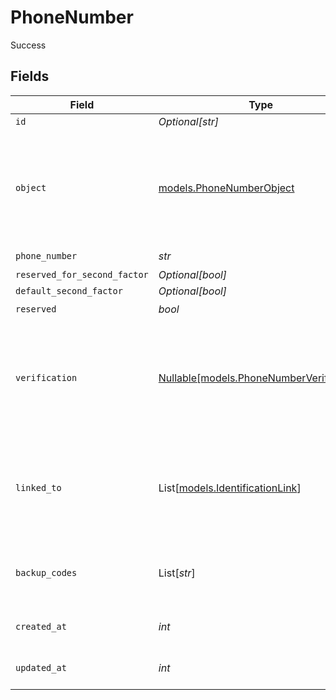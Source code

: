 # PhoneNumber

Success


## Fields

| Field                                                                                      | Type                                                                                       | Required                                                                                   | Description                                                                                | Example                                                                                    |
| ------------------------------------------------------------------------------------------ | ------------------------------------------------------------------------------------------ | ------------------------------------------------------------------------------------------ | ------------------------------------------------------------------------------------------ | ------------------------------------------------------------------------------------------ |
| `id`                                                                                       | *Optional[str]*                                                                            | :heavy_minus_sign:                                                                         | N/A                                                                                        | ph_123456789                                                                               |
| `object`                                                                                   | [models.PhoneNumberObject](../models/phonenumberobject.md)                                 | :heavy_check_mark:                                                                         | String representing the object's type. Objects of the same type share the same value.<br/> | phone_number                                                                               |
| `phone_number`                                                                             | *str*                                                                                      | :heavy_check_mark:                                                                         | N/A                                                                                        | +11234567890                                                                               |
| `reserved_for_second_factor`                                                               | *Optional[bool]*                                                                           | :heavy_minus_sign:                                                                         | N/A                                                                                        | false                                                                                      |
| `default_second_factor`                                                                    | *Optional[bool]*                                                                           | :heavy_minus_sign:                                                                         | N/A                                                                                        | true                                                                                       |
| `reserved`                                                                                 | *bool*                                                                                     | :heavy_check_mark:                                                                         | N/A                                                                                        | false                                                                                      |
| `verification`                                                                             | [Nullable[models.PhoneNumberVerification]](../models/phonenumberverification.md)           | :heavy_check_mark:                                                                         | N/A                                                                                        | {<br/>"status": "verified",<br/>"strategy": "phone_code",<br/>"attempts": 2,<br/>"expire_at": 1622852400<br/>} |
| `linked_to`                                                                                | List[[models.IdentificationLink](../models/identificationlink.md)]                         | :heavy_check_mark:                                                                         | N/A                                                                                        | [<br/>{<br/>"type": "oauth_google",<br/>"id": "link_id_123"<br/>}<br/>]                    |
| `backup_codes`                                                                             | List[*str*]                                                                                | :heavy_minus_sign:                                                                         | N/A                                                                                        | [<br/>"code1",<br/>"code2",<br/>"code3"<br/>]                                              |
| `created_at`                                                                               | *int*                                                                                      | :heavy_check_mark:                                                                         | Unix timestamp of creation<br/>                                                            | 1594842023                                                                                 |
| `updated_at`                                                                               | *int*                                                                                      | :heavy_check_mark:                                                                         | Unix timestamp of creation<br/>                                                            | 1604842023                                                                                 |